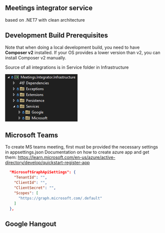 
## Meetings integrator service
based on .NET7 with clean architecture

## Development Build Prerequisites
Note that when doing a local development build, you need to have **Composer v2** installed. 
If your OS provides a lower version than v2, you can install Composer v2 manually. 

Source of all integrations is in Service folder in Infrastructure
> 
![](https://github.com/AnastasKosstow/Meetings.Integrator/blob/main/integrations.png)

Microsoft Teams
--------------
To create MS teams meeting, first must be provided the necessary settings in appsettings.json
Documentation on how to create azure app and get them: https://learn.microsoft.com/en-us/azure/active-directory/develop/quickstart-register-app
> 
```json
  "MicrosoftGraphApiSettings": {
    "TenantId": "",
    "ClientId": "",
    "ClientSecret": "",
    "Scopes": [
      "https://graph.microsoft.com/.default"
    ]
  },
```

Google Hangout
--------------
> 

